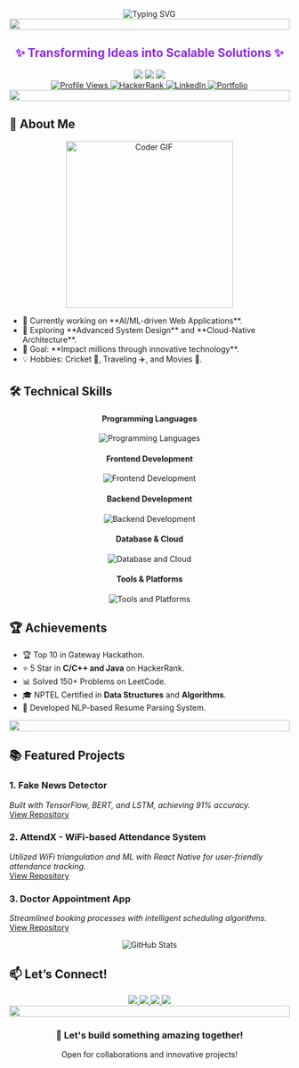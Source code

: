 <div align="center">
  <img src="https://readme-typing-svg.demolab.com?font=Fira+Code&weight=600&size=36&duration=4000&pause=1000&color=8A2BE2&center=true&vCenter=true&width=1000&lines=👋+Welcome+to+Ronit+Kothari's+Profile!;Full+Stack+Developer+%7C+AI/ML+Enthusiast;Problem+Solver+%7C+Innovator;Open+for+Collaborations+%F0%9F%94%A5" alt="Typing SVG" />
</div>

<div align="center">
  <img src="https://i.imgur.com/dBaSKWF.gif" height="20" width="100%">
</div>

<h2 align="center" style="color:#8A2BE2;">✨ Transforming Ideas into Scalable Solutions ✨</h2>

<div align="center">
  <img src="https://img.shields.io/badge/Focus-AI/ML%20and%20Full%20Stack%20Development-brightgreen" />
  <img src="https://img.shields.io/badge/Lives-Vadodara,%20India-success" />
  <img src="https://img.shields.io/badge/Languages-Hindi%20%26%20English-blue" />
</div>

<div align="center">
  <a href="https://github.com/Ronitkothari22">
    <img src="https://komarev.com/ghpvc/?username=Ronitkothari22&color=ff69b4" alt="Profile Views" />
  </a>
  <a href="https://www.hackerrank.com/22CS031_Ronit">
    <img alt="HackerRank" src="https://img.shields.io/badge/hackerrank-5%20Stars-green?color=green&logo=hackerrank">
  </a>
  <a href="https://www.linkedin.com/in/ronit-kothari-843987251/">
    <img alt="LinkedIn" src="https://img.shields.io/badge/LinkedIn-3.1K-blue?color=blue&logo=linkedin">
  </a>
  <a href="https://ronitportfolio-ronitkotharis-projects.vercel.app/">
    <img alt="Portfolio" src="https://img.shields.io/badge/Portfolio-Click%20Here-violet?color=indigo&logo=web">
  </a>
</div>

<div align="center">
  <img src="https://i.imgur.com/dBaSKWF.gif" height="20" width="100%">
</div>

## 🚀 **About Me**
<div align="center">
  <img src="https://media0.giphy.com/media/jRf5fsn8G6YaogAWxn/giphy.gif" width="300" alt="Coder GIF">
</div>

<ul>
  <li>🔭 Currently working on **AI/ML-driven Web Applications**.</li>
  <li>🌱 Exploring **Advanced System Design** and **Cloud-Native Architecture**.</li>
  <li>🎯 Goal: **Impact millions through innovative technology**.</li>
  <li>💡 Hobbies: Cricket 🏏, Traveling ✈️, and Movies 🎥.</li>
</ul>

## 🛠️ **Technical Skills**
<div align="center">
  <h4>Programming Languages</h4>
  <img src="https://skillicons.dev/icons?i=python,java,cpp,js" alt="Programming Languages">
  
  <h4>Frontend Development</h4>
  <img src="https://skillicons.dev/icons?i=html,css,react,flutter" alt="Frontend Development">

  <h4>Backend Development</h4>
  <img src="https://skillicons.dev/icons?i=nodejs,flask,django" alt="Backend Development">

  <h4>Database & Cloud</h4>
  <img src="https://skillicons.dev/icons?i=mongodb,mysql,firebase,aws" alt="Database and Cloud">

  <h4>Tools & Platforms</h4>
  <img src="https://skillicons.dev/icons?i=git,github,postman,vscode,docker" alt="Tools and Platforms">
</div>

## 🏆 **Achievements**
- 🏆 Top 10 in Gateway Hackathon.  
- ⭐ 5 Star in **C/C++ and Java** on HackerRank.  
- 📊 Solved 150+ Problems on LeetCode.  
- 🎓 NPTEL Certified in **Data Structures** and **Algorithms**.  
- 🤖 Developed NLP-based Resume Parsing System.

<div align="center">
  <img src="https://i.imgur.com/dBaSKWF.gif" height="20" width="100%">
</div>

## 📚 **Featured Projects**
### 1. Fake News Detector  
*Built with TensorFlow, BERT, and LSTM, achieving 91% accuracy.*  
[View Repository](https://github.com/Ronitkothari22/fake-news-detector)

### 2. AttendX - WiFi-based Attendance System  
*Utilized WiFi triangulation and ML with React Native for user-friendly attendance tracking.*  
[View Repository](https://github.com/Ronitkothari22/attendx)

### 3. Doctor Appointment App  
*Streamlined booking processes with intelligent scheduling algorithms.*  
[View Repository](https://github.com/Ronitkothari22/doctor-appointment)

<div align="center">
  <img src="https://github-readme-stats.vercel.app/api?username=Ronitkothari22&show_icons=true&theme=tokyonight&hide_border=true&count_private=true" alt="GitHub Stats" />
</div>

## 📫 **Let’s Connect!**
<div align="center">
  <a href="mailto:ronitkothari22@gmail.com">
    <img src="https://img.shields.io/badge/Gmail-D14836?style=for-the-badge&logo=gmail&logoColor=white" />
  </a>
  <a href="https://www.linkedin.com/in/ronit-kothari-843987251/">
    <img src="https://img.shields.io/badge/LinkedIn-0077B5?style=for-the-badge&logo=linkedin&logoColor=white" />
  </a>
  <a href="https://github.com/Ronitkothari22">
    <img src="https://img.shields.io/badge/GitHub-100000?style=for-the-badge&logo=github&logoColor=white" />
  </a>
  <a href="https://ronitportfolio-ronitkotharis-projects.vercel.app/">
    <img src="https://img.shields.io/badge/Portfolio-5340ff?style=for-the-badge&logo=Google-chrome&logoColor=white" />
  </a>
</div>

<div align="center">
  <img src="https://i.imgur.com/dBaSKWF.gif" height="20" width="100%">
  <h3>🤝 Let's build something amazing together!</h3>
  <p>Open for collaborations and innovative projects!</p>
</div>
